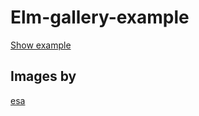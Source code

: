 # Elm-gallery-example

[Show example](https://rl-king.github.io/elm-gallery-example/)

## Images by
[esa](http://www.esa.int/spaceinimages/Images)
